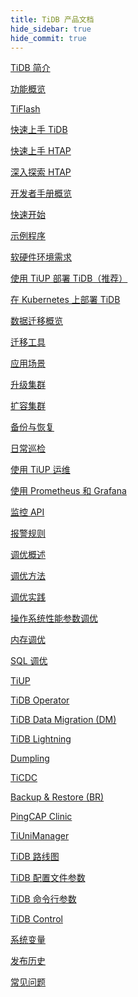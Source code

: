 ```yaml
---
title: TiDB 产品文档
hide_sidebar: true
hide_commit: true
---
```


<LearningPathContainer platform="tidb" title="TiDB" subTitle="TiDB 是 PingCAP 公司自主设计、研发的开源分布式关系型数据库。您可以在这里查看概念介绍、操作指南、应用开发、参考等产品文档。">

<LearningPath label="了解" icon="cloud1">

[TiDB 简介](https://docs.pingcap.com/zh/tidb/v7.4/overview)

[功能概览](https://docs.pingcap.com/zh/tidb/v7.4/basic-features)

[TiFlash](https://docs.pingcap.com/zh/tidb/v7.4/tiflash-overview)

</LearningPath>

<LearningPath label="试用" icon="cloud5">

[快速上手 TiDB](https://docs.pingcap.com/zh/tidb/v7.4/quick-start-with-tidb)

[快速上手 HTAP](https://docs.pingcap.com/zh/tidb/v7.4/quick-start-with-htap)

[深入探索 HTAP](https://docs.pingcap.com/zh/tidb/v7.4/explore-htap)

</LearningPath>

<LearningPath label="开发" icon="doc8">

[开发者手册概览](https://docs.pingcap.com/zh/tidb/v7.4/dev-guide-overview)

[快速开始](https://docs.pingcap.com/zh/tidb/v7.4/dev-guide-build-cluster-in-cloud)

[示例程序](https://docs.pingcap.com/zh/tidb/v7.4/dev-guide-sample-application-spring-boot)

</LearningPath>

<LearningPath label="部署" icon="deploy">

[软硬件环境需求](https://docs.pingcap.com/zh/tidb/v7.4/hardware-and-software-requirements)

[使用 TiUP 部署 TiDB（推荐）](https://docs.pingcap.com/zh/tidb/v7.4/production-deployment-using-tiup)

[在 Kubernetes 上部署 TiDB](https://docs.pingcap.com/zh/tidb-in-kubernetes/stable)

</LearningPath>

<LearningPath label="迁移" icon="cloud3">

[数据迁移概览](https://docs.pingcap.com/zh/tidb/v7.4/migration-overview)

[迁移工具](https://docs.pingcap.com/zh/tidb/v7.4/migration-tools)

[应用场景](https://docs.pingcap.com/zh/tidb/v7.4/migrate-aurora-to-tidb)

</LearningPath>

<LearningPath label="运维" icon="maintain">

[升级集群](https://docs.pingcap.com/zh/tidb/v7.4/upgrade-tidb-using-tiup)

[扩容集群](https://docs.pingcap.com/zh/tidb/v7.4/scale-tidb-using-tiup)

[备份与恢复](https://docs.pingcap.com/zh/tidb/v7.4/backup-and-restore-overview)

[日常巡检](https://docs.pingcap.com/zh/tidb/v7.4/daily-check)

[使用 TiUP 运维](https://docs.pingcap.com/zh/tidb/v7.4/maintain-tidb-using-tiup)

</LearningPath>

<LearningPath label="监控" icon="cloud6">

[使用 Prometheus 和 Grafana](https://docs.pingcap.com/zh/tidb/v7.4/tidb-monitoring-framework)

[监控 API](https://docs.pingcap.com/zh/tidb/v7.4/tidb-monitoring-api)

[报警规则](https://docs.pingcap.com/zh/tidb/v7.4/alert-rules)

</LearningPath>

<LearningPath label="调优" icon="tidb-cloud-tune">

[调优概述](https://docs.pingcap.com/zh/tidb/v7.4/performance-tuning-overview)

[调优方法](https://docs.pingcap.com/zh/tidb/v7.4/performance-tuning-methods)

[调优实践](https://docs.pingcap.com/zh/tidb/v7.4/performance-tuning-practices)

[操作系统性能参数调优](https://docs.pingcap.com/zh/tidb/v7.4/tune-operating-system)

[内存调优](https://docs.pingcap.com/zh/tidb/v7.4/configure-memory-usage)

[SQL 调优](https://docs.pingcap.com/zh/tidb/v7.4/sql-tuning-overview)

</LearningPath>

<LearningPath label="工具" icon="doc7">

[TiUP](https://docs.pingcap.com/zh/tidb/v7.4/tiup-overview)

[TiDB Operator](https://docs.pingcap.com/zh/tidb/v7.4/tidb-operator-overview)

[TiDB Data Migration (DM)](https://docs.pingcap.com/zh/tidb/v7.4/dm-overview)

[TiDB Lightning](https://docs.pingcap.com/zh/tidb/v7.4/tidb-lightning-overview)

[Dumpling](https://docs.pingcap.com/zh/tidb/v7.4/dumpling-overview)

[TiCDC](https://docs.pingcap.com/zh/tidb/v7.4/ticdc-overview)

[Backup & Restore (BR)](https://docs.pingcap.com/zh/tidb/v7.4/backup-and-restore-overview)

[PingCAP Clinic](https://docs.pingcap.com/zh/tidb/v7.4/clinic-introduction)

[TiUniManager](https://docs.pingcap.com/zh/tidb/v7.4/tiunimanager-overview)

</LearningPath>

<LearningPath label="参考" icon="cloud-dev">

[TiDB 路线图](https://docs.pingcap.com/zh/tidb/dev/tidb-roadmap)

[TiDB 配置文件参数](https://docs.pingcap.com/zh/tidb/v7.4/tidb-configuration-file)

[TiDB 命令行参数](https://docs.pingcap.com/zh/tidb/v7.4/command-line-flags-for-tidb-configuration)

[TiDB Control](https://docs.pingcap.com/zh/tidb/v7.4/tidb-control)

[系统变量](https://docs.pingcap.com/zh/tidb/v7.4/system-variables)

[发布历史](https://docs.pingcap.com/zh/tidb/v7.4/release-notes)

[常见问题](https://docs.pingcap.com/zh/tidb/v7.4/faq-overview)

</LearningPath>

</LearningPathContainer>
